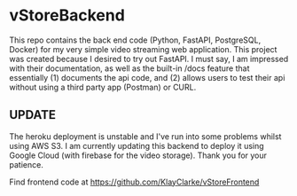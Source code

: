 # vStoreBackend
This repo contains the back end code (Python, FastAPI, PostgreSQL, Docker) for my very simple video streaming web application. This project was created because I desired to try out FastAPI. I must say, I am impressed with their documentation, as well as the built-in /docs feature that essentially (1) documents the api code, and (2) allows users to test their api without using a third party app (Postman) or CURL. 

## UPDATE

The heroku deployment is unstable and I've run into some problems whilst using AWS S3. I am currently updating this backend to deploy it using Google Cloud (with firebase for the video storage). Thank you for your patience.

Find frontend code at https://github.com/KlayClarke/vStoreFrontend
